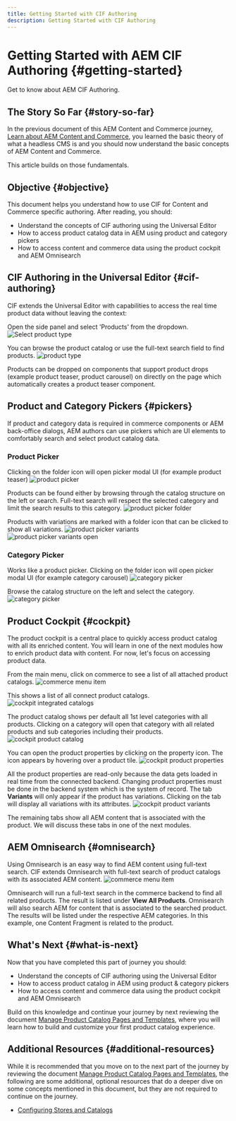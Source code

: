 ```yaml
---
title: Getting Started with CIF Authoring
description: Getting Started with CIF Authoring
---
```

# Getting Started with AEM CIF Authoring {#getting-started}

Get to know about AEM CIF Authoring.

## The Story So Far {#story-so-far}

In the previous document of this AEM Content and Commerce journey, [Learn about AEM Content and Commerce](/help/commerce-cloud/introduction.md), you learned the basic theory of what a headless CMS is and you should now understand the basic concepts of AEM Content and Commerce.

This article builds on those fundamentals.

## Objective {#objective}

This document helps you understand how to use CIF for Content and Commerce specific authoring. After reading, you should:

* Understand the concepts of CIF authoring using the Universal Editor
* How to access product catalog data in AEM using product and category pickers
* How to access content and commerce data using the product cockpit and AEM Omnisearch

## CIF Authoring in the Universal Editor {#cif-authoring}

CIF extends the Universal Editor with capabilities to access the real time product data without leaving the context:

Open the side panel and select 'Products' from the dropdown.
![Select product type](assets/asset-finder-overview.png)

You can  browse the product catalog or use the full-text search field to find products.
![product type](assets/asset-finder-search.png)

Products can be dropped on components that support product drops (example product teaser, product carousel) on directly on the page which automatically creates a product teaser component.

## Product and Category Pickers {#pickers}

If product and category data is required in commerce components or AEM back-office dialogs, AEM authors can use pickers which are UI elements to comfortably search and select product catalog data.

### Product Picker

Clicking on the folder icon will open picker modal UI (for example product teaser)
![product picker](assets/product-picker-open.png)

Products can be found either by browsing through the catalog structure on the left or search. Full-text search will respect the selected category and limit the search results to this category.
![product picker folder](assets/product-picker-folders.png)

Products with variations are marked with a folder icon that can be clicked to show all variations.
![product picker variants](assets/product-picker-variants.png)
![product picker variants open](assets/product-picker-variants-open.png)

### Category Picker

Works like a product picker. Clicking on the folder icon will open picker modal UI (for example category carousel)
![category picker](assets/category-picker-open.png)

Browse the catalog structure on the left and select the category.
![category picker](assets/category-picker-folders.png)

## Product Cockpit {#cockpit}

The product cockpit is a central place to quickly access product catalog with all its enriched content. You will learn in one of the next modules how to enrich product data with content. For now, let's focus on accessing product data.

From the main menu, click on commerce to see a list of all attached product catalogs.
![commerce menu item](assets/commerce-menu-item.png)

This shows a list of all connect product catalogs.
![cockpit integrated catalogs](assets/cockpit-Integrated-catalogs.png)

The product catalog shows per default all 1st level categories with all products. Clicking on a category will open that category with all related products and sub categories including their products.
![cockpit product catalog](assets/cockpit-product-catalog.png)

You can open the product properties by clicking on the property icon. The icon appears by hovering over a product tile.
![cockpit product properties](assets/cockpit-properties.png)

All the product properties are read-only because the data gets loaded in real time from the connected backend. Changing product properties must be done in the backend system which is the system of record. The tab **Variants** will only appear if the product has variations. Clicking on the tab will display all variations with its attributes.
![cockpit product variants](assets/cockpit-properties-variants.png)

The remaining tabs show all AEM content that is associated with the product. We will discuss these tabs in one of the next modules.

## AEM Omnisearch {#omnisearch}

Using Omnisearch is an easy way to find AEM content using full-text search. CIF extends Omnisearch with full-text search of product catalogs with its associated AEM content.
![commerce menu item](assets/omnisearch.png)

Omnisearch will run a full-text search in the commerce backend to find all related products. The result is listed under **View All Products**. Omnisearch will also search AEM for content that is associated to the searched product. The results will be listed under the respective AEM categories. In this example, one Content Fragment is related to the product.

## What's Next {#what-is-next}

Now that you have completed this part of journey you should:

* Understand the concepts of CIF authoring using the Universal Editor
* How to access product catalog in AEM using product & category pickers
* How to access content and commerce data using the product cockpit and AEM Omnisearch

Build on this knowledge and continue your journey by next reviewing the document [Manage Product Catalog Pages and Templates](catalog-templates.md), where you will learn how to build and customize your first product catalog experience.

## Additional Resources {#additional-resources}

While it is recommended that you move on to the next part of the journey by reviewing the document [Manage Product Catalog Pages and Templates](catalog-templates.md), the following are some additional, optional resources that do a deeper dive on some concepts mentioned in this document, but they are not required to continue on the journey.

* [Configuring Stores and Catalogs](/help/commerce-cloud/getting-started.md#catalog)
